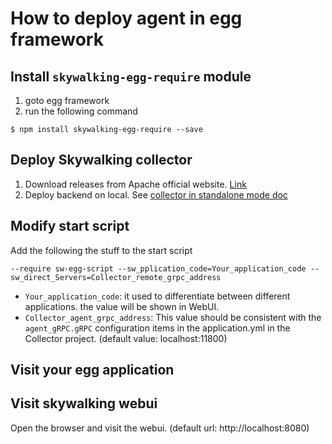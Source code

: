 # How to deploy agent in egg framework

## Install `skywalking-egg-require` module
1. goto egg framework
2. run the following command
```shell
$ npm install skywalking-egg-require --save
```

## Deploy Skywalking collector
1. Download releases from Apache official website. [Link](http://skywalking.apache.org/downloads/)
2. Deploy backend on local. See [collector in standalone mode doc](Deploy-backend-in-standalone-mode.md)

## Modify start script
Add the following the stuff to the start script
```
--require sw-egg-script --sw_pplication_code=Your_application_code --sw_direct_Servers=Collector_remote_grpc_address
```

* `Your_application_code`: it used to differentiate between different applications. the value will be shown in WebUI.
* `Collector_agent_grpc_address`: This value should be consistent with the `agent_gRPC.gRPC` configuration items in the application.yml in the Collector project. (default value: localhost:11800)


## Visit your egg application

## Visit skywalking webui
Open the browser and visit the webui. (default url: http://localhost:8080)